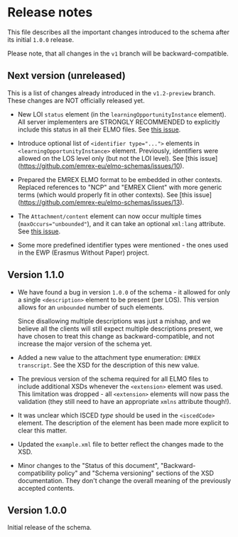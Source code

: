 Release notes
=============

This file describes all the important changes introduced to the schema after
its initial `1.0.0` release.

Please note, that all changes in the `v1` branch will be backward-compatible.


Next version (unreleased)
-------------------------

This is a list of changes already introduced in the `v1.2-preview` branch.
These changes are NOT officially released yet.

* New LOI `status` element (in the `learningOpportunityInstance` element). All
  server implementers are STRONGLY RECOMMENDED to explicitly include this
  status in all their ELMO files.
  See [this issue](https://github.com/emrex-eu/elmo-schemas/issues/22).

* Introduce optional list of `<identifier type="...">` elements in
  `<learningOpportunityInstance>` element. Previously, identifiers were allowed
  on the LOS level only (but not the LOI level). See [this issue]
  (https://github.com/emrex-eu/elmo-schemas/issues/10).

* Prepared the EMREX ELMO format to be embedded in other contexts. Replaced
  references to "NCP" and "EMREX Client" with more generic terms (which would
  properly fit in other contexts). See [this issue]
  (https://github.com/emrex-eu/elmo-schemas/issues/13).

* The `Attachment/content` element can now occur multiple times
  (`maxOccurs="unbounded"`), and it can take an optional `xml:lang` attribute.
  See [this issue](https://github.com/emrex-eu/elmo-schemas/issues/31).

* Some more predefined identifier types were mentioned - the ones used in the
  EWP (Erasmus Without Paper) project.


Version 1.1.0
-------------

* We have found a bug in version `1.0.0` of the schema - it allowed for only
  a single `<description>` element to be present (per LOS). This version allows
  for an `unbounded` number of such elements.

  Since disallowing multiple descriptions was just a mishap, and we believe all
  the clients will still expect multiple descriptions present, we have chosen
  to treat this change as backward-compatible, and not increase the major
  version of the schema yet.

* Added a new value to the attachment type enumeration: `EMREX transcript`.
  See the XSD for the description of this new value.

* The previous version of the schema required for all ELMO files to include
  additional XSDs whenever the `<extension>` element was used. This limitation
  was dropped - all `<extension>` elements will now pass the validation (they
  still need to have an appropriate `xmlns` attribute though!).

* It was unclear which ISCED *type* should be used in the `<iscedCode>`
  element. The description of the element has been made more explicit to clear
  this matter.

* Updated the `example.xml` file to better reflect the changes made to the XSD.

* Minor changes to the "Status of this document", "Backward-compatibility
  policy" and "Schema versioning" sections of the XSD documentation. They don't
  change the overall meaning of the previously accepted contents.


Version 1.0.0
-------------

Initial release of the schema.
